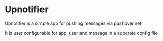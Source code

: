 Upnotifier
=========

Upnotifier is a simple app for pushing messages via pushover.net

It is user configurable for app, user and message in a seperate config file
